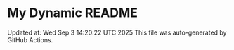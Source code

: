 # My Dynamic README
Updated at: Wed Sep  3 14:20:22 UTC 2025
This file was auto-generated by GitHub Actions.
